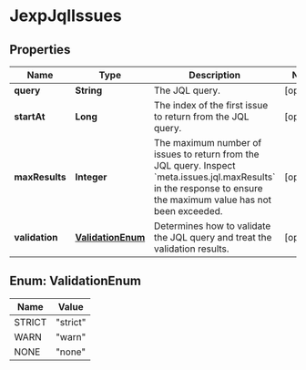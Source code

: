 # JexpJqlIssues

## Properties
Name | Type | Description | Notes
------------ | ------------- | ------------- | -------------
**query** | **String** | The JQL query. |  [optional]
**startAt** | **Long** | The index of the first issue to return from the JQL query. |  [optional]
**maxResults** | **Integer** | The maximum number of issues to return from the JQL query. Inspect &#x60;meta.issues.jql.maxResults&#x60; in the response to ensure the maximum value has not been exceeded. |  [optional]
**validation** | [**ValidationEnum**](#ValidationEnum) | Determines how to validate the JQL query and treat the validation results. |  [optional]

<a name="ValidationEnum"></a>
## Enum: ValidationEnum
Name | Value
---- | -----
STRICT | &quot;strict&quot;
WARN | &quot;warn&quot;
NONE | &quot;none&quot;
